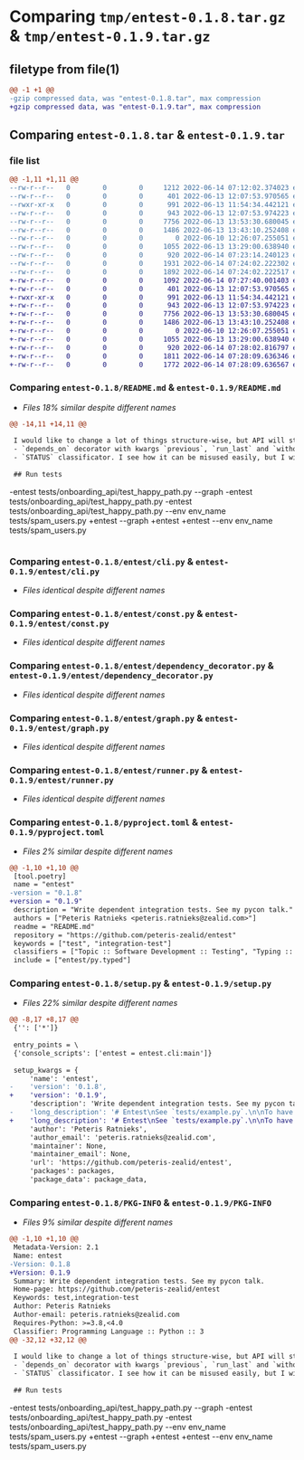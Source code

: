 # Comparing `tmp/entest-0.1.8.tar.gz` & `tmp/entest-0.1.9.tar.gz`

## filetype from file(1)

```diff
@@ -1 +1 @@
-gzip compressed data, was "entest-0.1.8.tar", max compression
+gzip compressed data, was "entest-0.1.9.tar", max compression
```

## Comparing `entest-0.1.8.tar` & `entest-0.1.9.tar`

### file list

```diff
@@ -1,11 +1,11 @@
--rw-r--r--   0        0        0     1212 2022-06-14 07:12:02.374023 entest-0.1.8/README.md
--rw-r--r--   0        0        0      401 2022-06-13 12:07:53.970565 entest-0.1.8/entest/__init__.py
--rwxr-xr-x   0        0        0      991 2022-06-13 11:54:34.442121 entest-0.1.8/entest/cli.py
--rw-r--r--   0        0        0      943 2022-06-13 12:07:53.974223 entest-0.1.8/entest/const.py
--rw-r--r--   0        0        0     7756 2022-06-13 13:53:30.680045 entest-0.1.8/entest/dependency_decorator.py
--rw-r--r--   0        0        0     1486 2022-06-13 13:43:10.252408 entest-0.1.8/entest/graph.py
--rw-r--r--   0        0        0        0 2022-06-10 12:26:07.255051 entest-0.1.8/entest/py.typed
--rw-r--r--   0        0        0     1055 2022-06-13 13:29:00.638940 entest-0.1.8/entest/runner.py
--rw-r--r--   0        0        0      920 2022-06-14 07:23:14.240123 entest-0.1.8/pyproject.toml
--rw-r--r--   0        0        0     1931 2022-06-14 07:24:02.222302 entest-0.1.8/setup.py
--rw-r--r--   0        0        0     1892 2022-06-14 07:24:02.222517 entest-0.1.8/PKG-INFO
+-rw-r--r--   0        0        0     1092 2022-06-14 07:27:40.001403 entest-0.1.9/README.md
+-rw-r--r--   0        0        0      401 2022-06-13 12:07:53.970565 entest-0.1.9/entest/__init__.py
+-rwxr-xr-x   0        0        0      991 2022-06-13 11:54:34.442121 entest-0.1.9/entest/cli.py
+-rw-r--r--   0        0        0      943 2022-06-13 12:07:53.974223 entest-0.1.9/entest/const.py
+-rw-r--r--   0        0        0     7756 2022-06-13 13:53:30.680045 entest-0.1.9/entest/dependency_decorator.py
+-rw-r--r--   0        0        0     1486 2022-06-13 13:43:10.252408 entest-0.1.9/entest/graph.py
+-rw-r--r--   0        0        0        0 2022-06-10 12:26:07.255051 entest-0.1.9/entest/py.typed
+-rw-r--r--   0        0        0     1055 2022-06-13 13:29:00.638940 entest-0.1.9/entest/runner.py
+-rw-r--r--   0        0        0      920 2022-06-14 07:28:02.816797 entest-0.1.9/pyproject.toml
+-rw-r--r--   0        0        0     1811 2022-06-14 07:28:09.636346 entest-0.1.9/setup.py
+-rw-r--r--   0        0        0     1772 2022-06-14 07:28:09.636567 entest-0.1.9/PKG-INFO
```

### Comparing `entest-0.1.8/README.md` & `entest-0.1.9/README.md`

 * *Files 18% similar despite different names*

```diff
@@ -14,11 +14,11 @@
 
 I would like to change a lot of things structure-wise, but API will stay the same. In particular:
 - `depends_on` decorator with kwargs `previous`, `run_last` and `without`.
 - `STATUS` classificator. I see how it can be misused easily, but I will still ship this footgun.
 
 ## Run tests
 ```
-entest tests/onboarding_api/test_happy_path.py --graph
-entest tests/onboarding_api/test_happy_path.py
-entest tests/onboarding_api/test_happy_path.py --env env_name tests/spam_users.py
+entest --graph
+entest
+entest --env env_name tests/spam_users.py
 ```
```

### Comparing `entest-0.1.8/entest/cli.py` & `entest-0.1.9/entest/cli.py`

 * *Files identical despite different names*

### Comparing `entest-0.1.8/entest/const.py` & `entest-0.1.9/entest/const.py`

 * *Files identical despite different names*

### Comparing `entest-0.1.8/entest/dependency_decorator.py` & `entest-0.1.9/entest/dependency_decorator.py`

 * *Files identical despite different names*

### Comparing `entest-0.1.8/entest/graph.py` & `entest-0.1.9/entest/graph.py`

 * *Files identical despite different names*

### Comparing `entest-0.1.8/entest/runner.py` & `entest-0.1.9/entest/runner.py`

 * *Files identical despite different names*

### Comparing `entest-0.1.8/pyproject.toml` & `entest-0.1.9/pyproject.toml`

 * *Files 2% similar despite different names*

```diff
@@ -1,10 +1,10 @@
 [tool.poetry]
 name = "entest"
-version = "0.1.8"
+version = "0.1.9"
 description = "Write dependent integration tests. See my pycon talk."
 authors = ["Peteris Ratnieks <peteris.ratnieks@zealid.com>"]
 readme = "README.md"
 repository = "https://github.com/peteris-zealid/entest"
 keywords = ["test", "integration-test"]
 classifiers = ["Topic :: Software Development :: Testing", "Typing :: Typed"]
 include = ["entest/py.typed"]
```

### Comparing `entest-0.1.8/setup.py` & `entest-0.1.9/setup.py`

 * *Files 22% similar despite different names*

```diff
@@ -8,17 +8,17 @@
 {'': ['*']}
 
 entry_points = \
 {'console_scripts': ['entest = entest.cli:main']}
 
 setup_kwargs = {
     'name': 'entest',
-    'version': '0.1.8',
+    'version': '0.1.9',
     'description': 'Write dependent integration tests. See my pycon talk.',
-    'long_description': '# Entest\nSee `tests/example.py`.\n\nTo have a test implicitly depend on all other tests use `run_last` flag. This is the case for teardown of critical resources for example users.\n\nTo have all tests implicitly depend on a given test place it closer to the root of the graph.\nUse `setup_setup` to take advantage of `depends_on` default behavior. (i.e. for the first decorated function in a module `TEST_ROOT` is taken do be the previous test)\n\nTo have a test depend on another test NOT being run use `without` flag. This is usefull for testing error flows.\n** Right now this does not work correctly **\n\n## Contributing\nPlease do not maintain a fork! Make a pull request and if it is not obviously bad I will merge it in a timely manner.\n\nI would like to change a lot of things structure-wise, but API will stay the same. In particular:\n- `depends_on` decorator with kwargs `previous`, `run_last` and `without`.\n- `STATUS` classificator. I see how it can be misused easily, but I will still ship this footgun.\n\n## Run tests\n```\nentest tests/onboarding_api/test_happy_path.py --graph\nentest tests/onboarding_api/test_happy_path.py\nentest tests/onboarding_api/test_happy_path.py --env env_name tests/spam_users.py\n```\n',
+    'long_description': '# Entest\nSee `tests/example.py`.\n\nTo have a test implicitly depend on all other tests use `run_last` flag. This is the case for teardown of critical resources for example users.\n\nTo have all tests implicitly depend on a given test place it closer to the root of the graph.\nUse `setup_setup` to take advantage of `depends_on` default behavior. (i.e. for the first decorated function in a module `TEST_ROOT` is taken do be the previous test)\n\nTo have a test depend on another test NOT being run use `without` flag. This is usefull for testing error flows.\n** Right now this does not work correctly **\n\n## Contributing\nPlease do not maintain a fork! Make a pull request and if it is not obviously bad I will merge it in a timely manner.\n\nI would like to change a lot of things structure-wise, but API will stay the same. In particular:\n- `depends_on` decorator with kwargs `previous`, `run_last` and `without`.\n- `STATUS` classificator. I see how it can be misused easily, but I will still ship this footgun.\n\n## Run tests\n```\nentest --graph\nentest\nentest --env env_name tests/spam_users.py\n```\n',
     'author': 'Peteris Ratnieks',
     'author_email': 'peteris.ratnieks@zealid.com',
     'maintainer': None,
     'maintainer_email': None,
     'url': 'https://github.com/peteris-zealid/entest',
     'packages': packages,
     'package_data': package_data,
```

### Comparing `entest-0.1.8/PKG-INFO` & `entest-0.1.9/PKG-INFO`

 * *Files 9% similar despite different names*

```diff
@@ -1,10 +1,10 @@
 Metadata-Version: 2.1
 Name: entest
-Version: 0.1.8
+Version: 0.1.9
 Summary: Write dependent integration tests. See my pycon talk.
 Home-page: https://github.com/peteris-zealid/entest
 Keywords: test,integration-test
 Author: Peteris Ratnieks
 Author-email: peteris.ratnieks@zealid.com
 Requires-Python: >=3.8,<4.0
 Classifier: Programming Language :: Python :: 3
@@ -32,12 +32,12 @@
 
 I would like to change a lot of things structure-wise, but API will stay the same. In particular:
 - `depends_on` decorator with kwargs `previous`, `run_last` and `without`.
 - `STATUS` classificator. I see how it can be misused easily, but I will still ship this footgun.
 
 ## Run tests
 ```
-entest tests/onboarding_api/test_happy_path.py --graph
-entest tests/onboarding_api/test_happy_path.py
-entest tests/onboarding_api/test_happy_path.py --env env_name tests/spam_users.py
+entest --graph
+entest
+entest --env env_name tests/spam_users.py
 ```
```

